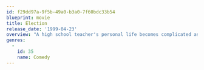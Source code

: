 ```yaml
---
id: f29dd97a-9f5b-49a0-b3a0-7f60bdc33b54
blueprint: movie
title: Election
release_date: '1999-04-23'
overview: "A high school teacher's personal life becomes complicated as he works with students during the school elections."
genres:
  -
    id: 35
    name: Comedy
---
```

